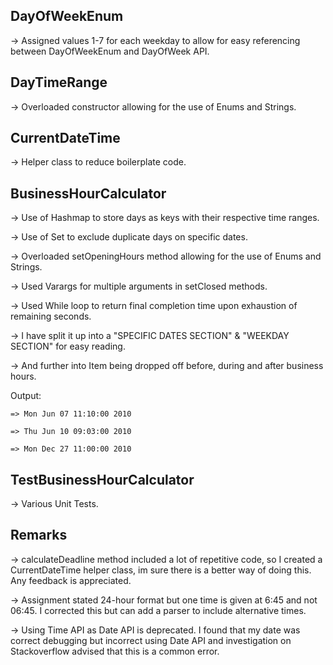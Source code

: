DayOfWeekEnum
--------------			
-> Assigned values 1-7 for each weekday to allow for easy referencing between DayOfWeekEnum and DayOfWeek API.

DayTimeRange
--------------
-> Overloaded constructor allowing for the use of Enums and Strings.

CurrentDateTime
--------------
-> Helper class to reduce boilerplate code.

BusinessHourCalculator 
--------------    
-> Use of Hashmap to store days as keys with their respective time ranges.

-> Use of Set to exclude duplicate days on specific dates.

-> Overloaded setOpeningHours method allowing for the use of Enums and Strings.

-> Used Varargs for multiple arguments in setClosed methods.

-> Used While loop to return final completion time upon exhaustion of remaining seconds.

-> I have split it up into a "SPECIFIC DATES SECTION" & "WEEKDAY SECTION" for easy reading.

-> And further into Item being dropped off before, during and after business hours.

Output:

    => Mon Jun 07 11:10:00 2010

    => Thu Jun 10 09:03:00 2010

    => Mon Dec 27 11:00:00 2010

TestBusinessHourCalculator
--------------
-> Various Unit Tests.

Remarks 
--------------
-> calculateDeadline method included a lot of repetitive code, so I created a CurrentDateTime helper class, im sure there is a better way of doing this. Any feedback is appreciated.
    
-> Assignment stated 24-hour format but one time is given at 6:45 and not 06:45. I corrected this but can add a parser to include alternative times.

-> Using Time API as Date API is deprecated. I found that my date was correct debugging but incorrect using Date API and investigation on Stackoverflow advised that this is a common error.
